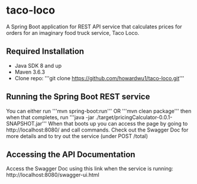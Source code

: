 # taco-loco
A Spring Boot application for REST API service that calculates prices for orders for an imaginary food truck service, Taco Loco.

## Required Installation
* Java SDK 8 and up
* Maven 3.6.3
* Clone repo: '''git clone https://github.com/howardwu1/taco-loco.git'''

## Running the Spring Boot REST service
You can either run '''mvn spring-boot:run'''
OR
'''mvn clean package''' then when that completes, run '''java -jar ./target/pricingCalculator-0.0.1-SNAPSHOT.jar'''
When that boots up you can access the page by going to http://localhost:8080/ and call commands. Check out the Swagger Doc for more details and to try out the service (under POST /total)

## Accessing the API Documentation
Access the Swagger Doc using this link when the service is running:
http://localhost:8080/swagger-ui.html
